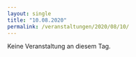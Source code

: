 ```yaml
---
layout: single
title: "10.08.2020"
permalink: /veranstaltungen/2020/08/10/
---
```


Keine Veranstaltung an diesem Tag.
